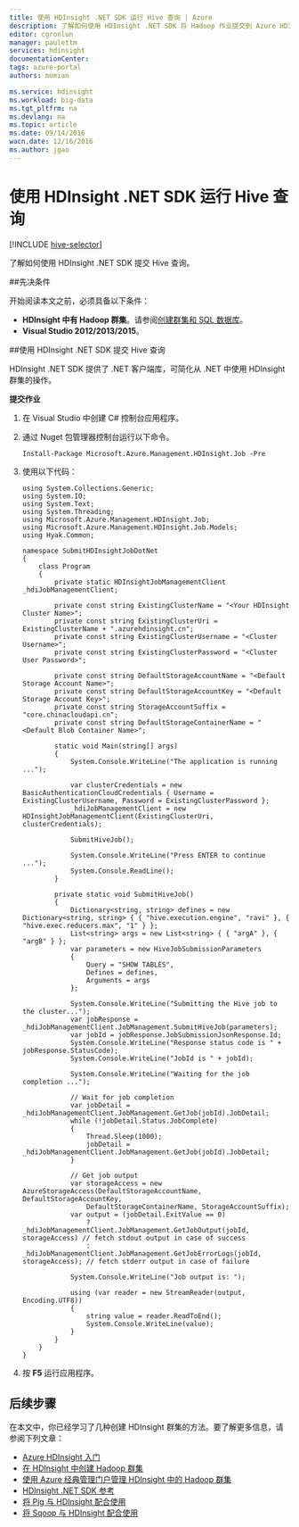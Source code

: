 ```yaml
---
title: 使用 HDInsight .NET SDK 运行 Hive 查询 | Azure
description: 了解如何使用 HDInsight .NET SDK 将 Hadoop 作业提交到 Azure HDInsight Hadoop。
editor: cgronlun
manager: paulettm
services: hdinsight
documentationCenter: 
tags: azure-portal
authors: mumian

ms.service: hdinsight
ms.workload: big-data
ms.tgt_pltfrm: na
ms.devlang: na
ms.topic: article
ms.date: 09/14/2016
wacn.date: 12/16/2016
ms.author: jgao
---
```


# 使用 HDInsight .NET SDK 运行 Hive 查询

[!INCLUDE [hive-selector](../../includes/hdinsight-selector-use-hive.md)]

了解如何使用 HDInsight .NET SDK 提交 Hive 查询。

##先决条件

开始阅读本文之前，必须具备以下条件：

- **HDInsight 中有 Hadoop 群集**。请参阅[创建群集和 SQL 数据库](./hdinsight-use-sqoop.md#create-cluster-and-sql-database)。
- **Visual Studio 2012/2013/2015**。

##使用 HDInsight .NET SDK 提交 Hive 查询

HDInsight .NET SDK 提供了 .NET 客户端库，可简化从 .NET 中使用 HDInsight 群集的操作。

**提交作业**

1. 在 Visual Studio 中创建 C# 控制台应用程序。
2. 通过 Nuget 包管理器控制台运行以下命令。

    ```
    Install-Package Microsoft.Azure.Management.HDInsight.Job -Pre
    ```

2. 使用以下代码：

    ```
    using System.Collections.Generic;
    using System.IO;
    using System.Text;
    using System.Threading;
    using Microsoft.Azure.Management.HDInsight.Job;
    using Microsoft.Azure.Management.HDInsight.Job.Models;
    using Hyak.Common;

    namespace SubmitHDInsightJobDotNet
    {
        class Program
        {
            private static HDInsightJobManagementClient _hdiJobManagementClient;

            private const string ExistingClusterName = "<Your HDInsight Cluster Name>";
            private const string ExistingClusterUri = ExistingClusterName + ".azurehdinsight.cn";
            private const string ExistingClusterUsername = "<Cluster Username>";
            private const string ExistingClusterPassword = "<Cluster User Password>";

            private const string DefaultStorageAccountName = "<Default Storage Account Name>";
            private const string DefaultStorageAccountKey = "<Default Storage Account Key>";
            private const string StorageAccountSuffix = "core.chinacloudapi.cn";
            private const string DefaultStorageContainerName = "<Default Blob Container Name>";

            static void Main(string[] args)
            {
                System.Console.WriteLine("The application is running ...");

                var clusterCredentials = new BasicAuthenticationCloudCredentials { Username = ExistingClusterUsername, Password = ExistingClusterPassword };
                _hdiJobManagementClient = new HDInsightJobManagementClient(ExistingClusterUri, clusterCredentials);

                SubmitHiveJob();

                System.Console.WriteLine("Press ENTER to continue ...");
                System.Console.ReadLine();
            }

            private static void SubmitHiveJob()
            {
                Dictionary<string, string> defines = new Dictionary<string, string> { { "hive.execution.engine", "ravi" }, { "hive.exec.reducers.max", "1" } };
                List<string> args = new List<string> { { "argA" }, { "argB" } };
                var parameters = new HiveJobSubmissionParameters
                {
                    Query = "SHOW TABLES",
                    Defines = defines,
                    Arguments = args
                };

                System.Console.WriteLine("Submitting the Hive job to the cluster...");
                var jobResponse = _hdiJobManagementClient.JobManagement.SubmitHiveJob(parameters);
                var jobId = jobResponse.JobSubmissionJsonResponse.Id;
                System.Console.WriteLine("Response status code is " + jobResponse.StatusCode);
                System.Console.WriteLine("JobId is " + jobId);

                System.Console.WriteLine("Waiting for the job completion ...");

                // Wait for job completion
                var jobDetail = _hdiJobManagementClient.JobManagement.GetJob(jobId).JobDetail;
                while (!jobDetail.Status.JobComplete)
                {
                    Thread.Sleep(1000);
                    jobDetail = _hdiJobManagementClient.JobManagement.GetJob(jobId).JobDetail;
                }

                // Get job output
                var storageAccess = new AzureStorageAccess(DefaultStorageAccountName, DefaultStorageAccountKey,
                    DefaultStorageContainerName, StorageAccountSuffix);
                var output = (jobDetail.ExitValue == 0)
                    ? _hdiJobManagementClient.JobManagement.GetJobOutput(jobId, storageAccess) // fetch stdout output in case of success
                    : _hdiJobManagementClient.JobManagement.GetJobErrorLogs(jobId, storageAccess); // fetch stderr output in case of failure

                System.Console.WriteLine("Job output is: ");

                using (var reader = new StreamReader(output, Encoding.UTF8))
                {
                    string value = reader.ReadToEnd();
                    System.Console.WriteLine(value);
                }
            }
        }
    }
    ```

5. 按 **F5** 运行应用程序。

## 后续步骤

在本文中，你已经学习了几种创建 HDInsight 群集的方法。要了解更多信息，请参阅下列文章：

* [Azure HDInsight 入门][hdinsight-get-started]
* [在 HDInsight 中创建 Hadoop 群集][hdinsight-provision]
* [使用 Azure 经典管理门户管理 HDInsight 中的 Hadoop 群集](./hdinsight-administer-use-management-portal-v1.md)
* [HDInsight .NET SDK 参考](https://msdn.microsoft.com/zh-cn/library/mt271028.aspx)
* [将 Pig 与 HDInsight 配合使用](./hdinsight-use-pig.md)
* [将 Sqoop 与 HDInsight 配合使用](./hdinsight-use-sqoop.md)

[hdinsight-provision]: ./hdinsight-provision-clusters-v1.md
[hdinsight-get-started]: ./hdinsight-hadoop-tutorial-get-started-windows-v1.md

<!---HONumber=Mooncake_Quality_Review_1202_2016-->
